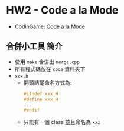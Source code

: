 # HW2 - Code a la Mode
- CodinGame: [Code a la Mode](https://www.codingame.com/ide/puzzle/code-a-la-mode)

## 合併小工具 簡介
- 使用 `make` 合併出 `merge.cpp`
- 所有程式碼放在 `code` 資料夾下
- `xxx.h`
    - 開頭結尾命名方式為:
        ```cpp
        #ifndef xxx_H
        #define xxx_H
        ...
        #endif
        ```
    - 只能有一個 class 並且命名為 `xxx`